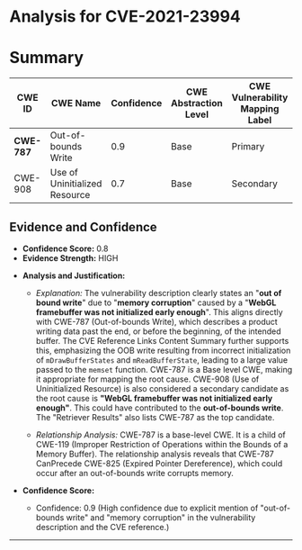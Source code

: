 # Analysis for CVE-2021-23994

# Summary
| CWE ID | CWE Name | Confidence | CWE Abstraction Level | CWE Vulnerability Mapping Label | CWE-Vulnerability Mapping Notes |
|---|---|---|---|---|---|
| **CWE-787** | Out-of-bounds Write | 0.9 | Base | Primary | Allowed |
| CWE-908 | Use of Uninitialized Resource | 0.7 | Base | Secondary | Allowed |

## Evidence and Confidence

*   **Confidence Score:** 0.8
*   **Evidence Strength:** HIGH

- **Analysis and Justification:**  
  - *Explanation:* The vulnerability description clearly states an "**out of bound write**" due to "**memory corruption**" caused by a "**WebGL framebuffer was not initialized early enough**". This aligns directly with CWE-787 (Out-of-bounds Write), which describes a product writing data past the end, or before the beginning, of the intended buffer. The CVE Reference Links Content Summary further supports this, emphasizing the OOB write resulting from incorrect initialization of `mDrawBufferStates` and `mReadBufferState`, leading to a large value passed to the `memset` function. CWE-787 is a Base level CWE, making it appropriate for mapping the root cause. CWE-908 (Use of Uninitialized Resource) is also considered a secondary candidate as the root cause is **"WebGL framebuffer was not initialized early enough"**. This could have contributed to the **out-of-bounds write**. The "Retriever Results" also lists CWE-787 as the top candidate.
  
  - *Relationship Analysis:* CWE-787 is a base-level CWE. It is a child of CWE-119 (Improper Restriction of Operations within the Bounds of a Memory Buffer). The relationship analysis reveals that CWE-787 CanPrecede CWE-825 (Expired Pointer Dereference), which could occur after an out-of-bounds write corrupts memory.

- **Confidence Score:**  
  - Confidence: 0.9 (High confidence due to explicit mention of "out-of-bounds write" and "memory corruption" in the vulnerability description and the CVE reference.)

---
